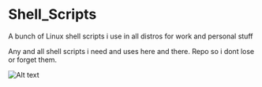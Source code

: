 # Shell_Scripts

A bunch of Linux shell scripts i use in all distros for work and personal stuff

Any and all shell scripts i need and uses here and there. Repo so i dont lose or forget them.

![Alt text](https://cdn2.iconfinder.com/data/icons/atrous/512/command_line_prompt_shell-256.png "Shell")
